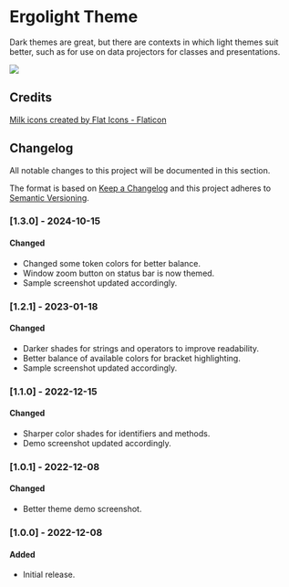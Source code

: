 # Ergolight Theme

Dark themes are great, but there are contexts in which light themes suit better, such as for use on data projectors for classes and presentations.

![](https://raw.githubusercontent.com/faustocintra/vscode-ergolight-theme/master/images/js-sample-1.3.0.png)

## Credits

[Milk icons created by Flat Icons - Flaticon](https://www.flaticon.com/free-icons/milk)

## Changelog
All notable changes to this project will be documented in this section.

The format is based on [Keep a Changelog](http://keepachangelog.com/en/1.0.0/)
and this project adheres to [Semantic Versioning](http://semver.org/spec/v2.0.0.html).

### [1.3.0] - 2024-10-15
#### Changed
- Changed some token colors for better balance.
- Window zoom button on status bar is now themed.
- Sample screenshot updated accordingly.

### [1.2.1] - 2023-01-18
#### Changed
- Darker shades for strings and operators to improve readability.
- Better balance of available colors for bracket highlighting.
- Sample screenshot updated accordingly.

### [1.1.0] - 2022-12-15
#### Changed
- Sharper color shades for identifiers and methods.
- Demo screenshot updated accordingly.

### [1.0.1] - 2022-12-08
#### Changed
- Better theme demo screenshot.

### [1.0.0] - 2022-12-08
#### Added
- Initial release.
